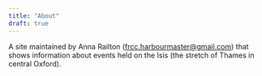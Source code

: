 ```yaml
---
title: "About"
draft: true
---
```

A site maintained by Anna Railton (frcc.harbourmaster@gmail.com) that shows information about events held on the Isis (the stretch of Thames in central Oxford).
